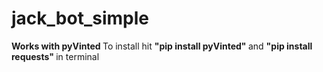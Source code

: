# jack_bot_simple

<b> Works with pyVinted </b>
To install hit <b> "pip install pyVinted" </b> and <b> "pip install requests" </b> in terminal 
